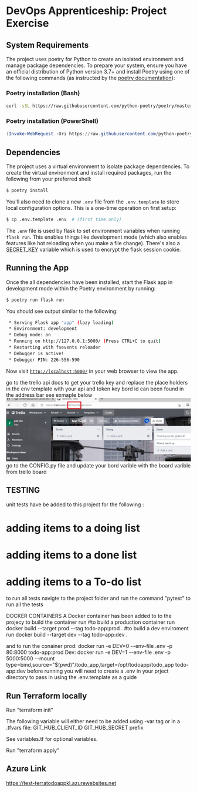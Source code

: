 # DevOps Apprenticeship: Project Exercise

## System Requirements

The project uses poetry for Python to create an isolated environment and manage package dependencies. To prepare your system, ensure you have an official distribution of Python version 3.7+ and install Poetry using one of the following commands (as instructed by the [poetry documentation](https://python-poetry.org/docs/#system-requirements)):

### Poetry installation (Bash)

```bash
curl -sSL https://raw.githubusercontent.com/python-poetry/poetry/master/install-poetry.py | python -
```

### Poetry installation (PowerShell)

```powershell
(Invoke-WebRequest -Uri https://raw.githubusercontent.com/python-poetry/poetry/master/install-poetry.py -UseBasicParsing).Content | python -
```

## Dependencies

The project uses a virtual environment to isolate package dependencies. To create the virtual environment and install required packages, run the following from your preferred shell:

```bash
$ poetry install
```

You'll also need to clone a new `.env` file from the `.env.template` to store local configuration options. This is a one-time operation on first setup:

```bash
$ cp .env.template .env  # (first time only)
```

The `.env` file is used by flask to set environment variables when running `flask run`. This enables things like development mode (which also enables features like hot reloading when you make a file change). There's also a [SECRET_KEY](https://flask.palletsprojects.com/en/1.1.x/config/#SECRET_KEY) variable which is used to encrypt the flask session cookie.

## Running the App

Once the all dependencies have been installed, start the Flask app in development mode within the Poetry environment by running:
```bash
$ poetry run flask run
```

You should see output similar to the following:
```bash
 * Serving Flask app "app" (lazy loading)
 * Environment: development
 * Debug mode: on
 * Running on http://127.0.0.1:5000/ (Press CTRL+C to quit)
 * Restarting with fsevents reloader
 * Debugger is active!
 * Debugger PIN: 226-556-590
```
Now visit [`http://localhost:5000/`](http://localhost:5000/) in your web browser to view the app.






go to the trello api docs to get your trello key and replace the place holders in the env template with your api and token key 
bord id can been found in the address bar see exmaple below 
![Alt text](todo_app/readmeimages/screenshot.jpg "Optional title")
go to the CONFIG.py file and update your bord varible with the board varible from trello board 


## TESTING 
unit tests have be added to this project for the following :

# adding items to a doing list 
# adding items to a done list 

# adding items to a To-do list 

to run all tests navigte to the project folder and run the command "pytest" to run all the tests 


DOCKER CONTAINERS 
A Docker container has been added to to the projecy to build the container run 
#to build a production container run 
docker build --target prod --tag todo-app:prod .
#to build a dev enviroment run 
docker build --target dev --tag todo-app:dev .  

and to run the conainer 
prod:
docker run -e DEV=0 --env-file .env  -p 80:8000 todo-app:prod
Dev:
docker run -e DEV=1 --env-file .env -p 5000:5000 --mount type=bind,source="$(pwd)"/todo_app,target=/opt/todoapp/todo_app todo-app:dev
before running you will need to create a .env in your prject directory to pass in using the .env.template as a guide 




## Run Terraform locally
Run "terraform init"

The following variable will either need to be added using -var tag or in a .tfvars file:
GIT_HUB_CLIENT_ID
GIT_HUB_SECRET
prefix

See variables.tf for optional variables.

Run "terraform apply"

## Azure Link

https://test-terratodoappkl.azurewebsites.net